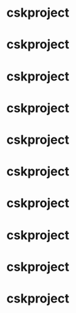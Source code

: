 # cskproject
# cskproject
# cskproject
# cskproject
# cskproject
# cskproject
# cskproject
# cskproject
# cskproject
# cskproject
